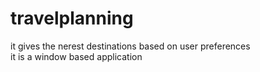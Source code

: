 # travelplanning
it gives the nerest destinations based on user preferences
<br>
it is a window based application
